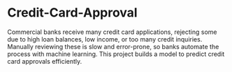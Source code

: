 # Credit-Card-Approval
 Commercial banks receive many credit card applications, rejecting some due to high loan balances, low income, or too many credit inquiries. Manually reviewing these is slow and error-prone, so banks automate the process with machine learning. This project builds a model to predict credit card approvals efficiently.
